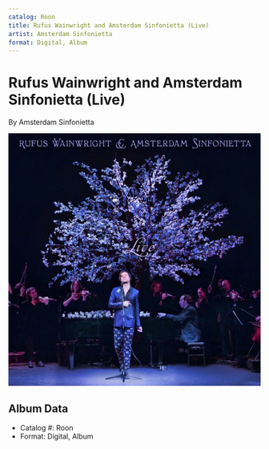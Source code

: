 ```yaml
---
catalog: Roon
title: Rufus Wainwright and Amsterdam Sinfonietta (Live)
artist: Amsterdam Sinfonietta
format: Digital, Album
---
```


# Rufus Wainwright and Amsterdam Sinfonietta (Live)

By Amsterdam Sinfonietta

![](../../assets/albumcovers/Amsterdam_Sinfonietta-Rufus_Wainwright_and_Amsterdam_Sinfonietta_Live.png)

## Album Data

- Catalog #: Roon
- Format: Digital, Album

